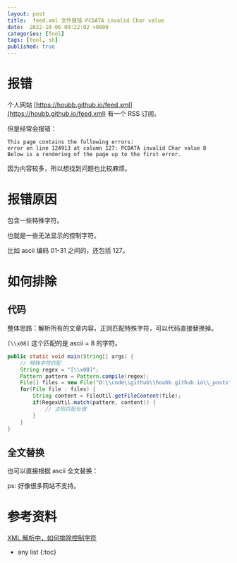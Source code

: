 ```yaml
---
layout: post
title:  feed.xml 文件报错 PCDATA invalid Char value 
date:  2022-10-06 09:22:02 +0800
categories: [Tool]
tags: [tool, sh]
published: true
---
```


# 报错

个人网站 [https://houbb.github.io/feed.xml](https://houbb.github.io/feed.xml) 有一个 RSS 订阅。

但是经常会报错：

```
This page contains the following errors:
error on line 124913 at column 127: PCDATA invalid Char value 8
Below is a rendering of the page up to the first error.
```

因为内容较多，所以想找到问题也比较麻烦。

# 报错原因

包含一些特殊字符。

也就是一些无法显示的控制字符。

比如 ascii 编码 01-31 之间的，还包括 127。

# 如何排除

## 代码

整体思路：解析所有的文章内容，正则匹配特殊字符，可以代码直接替换掉。

`[\\x08]` 这个匹配的是 ascii = 8 的字符。

```java
public static void main(String[] args) {
    // 特殊字符匹配
    String regex = "[\\x08]";
    Pattern pattern = Pattern.compile(regex);
    File[] files = new File("D:\\code\\github\\houbb.github.io\\_posts").listFiles();
    for(File file : files) {
        String content = FileUtil.getFileContent(file);
        if(RegexUtil.match(pattern, content)) {
            // 正则匹配处理
        }
    }
}
```

## 全文替换

也可以直接根据 ascii 全文替换：

ps: 好像很多网站不支持。



# 参考资料

[XML 解析中，如何排除控制字符](https://www.jianshu.com/p/9958222135cb/)

* any list
{:toc}